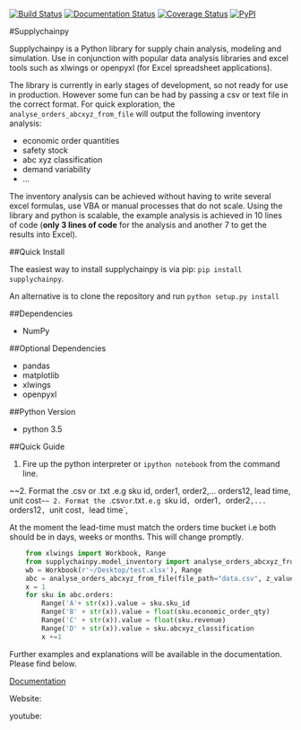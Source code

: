 [![Build Status](https://travis-ci.org/KevinFasusi/supplychainpy.svg?branch=master)](https://travis-ci.org/KevinFasusi/supplychainpy?branch=master)
[![Documentation Status](https://readthedocs.org/projects/supplychainpy/badge/?version=latest)](http://supplychainpy.readthedocs.org/en/latest/?badge=latest)
[![Coverage Status](https://coveralls.io/repos/github/KevinFasusi/supplychainpy/badge.svg?branch=master)](https://coveralls.io/github/KevinFasusi/supplychainpy?branch=master)
[![PyPI](https://img.shields.io/pypi/v/nine.svg)](https://pypi.python.org/pypi?:action=files&name=supplychainpy&version=0.0.1)

#Supplychainpy

Supplychainpy is a Python library for supply chain analysis, modeling and simulation. Use in conjunction with popular
data analysis libraries and excel tools such as xlwings or openpyxl (for Excel spreadsheet applications).

The library is currently in early stages of development, so not ready for use in production. However some fun can be had
by passing a csv or text file in the correct format. For quick exploration, the `analyse_orders_abcxyz_from_file`
will output the following inventory analysis:
- economic order quantities
- safety stock
- abc xyz classification
- demand variability
- ...

The inventory analysis can be achieved without having to write several excel formulas, use VBA or manual processes that
do not scale. Using the library and python is scalable, the example analysis is achieved in 10 lines of code
(**only 3 lines of code** for the analysis and another 7 to get the results into Excel).

##Quick Install

The easiest way to install supplychainpy is via pip: `pip install supplychainpy`.

An alternative is to clone the repository and run `python setup.py install`

##Dependencies

- NumPy

##Optional Dependencies

- pandas
- matplotlib
- xlwings
- openpyxl


##Python Version

- python 3.5

##Quick Guide
1. Fire up the python interpreter or `ipython notebook` from the command line.

~~2. Format the .csv or .txt .e.g sku id, order1, order2,... orders12, lead time, unit cost`~~
2. Format the `.csv` or `.txt`.e.g `sku id`, `order1`, `order2`,... `orders12`, `unit cost`, `lead time`,

At the moment the lead-time must match the orders time bucket i.e both should be in days, weeks or months. This will
change promptly.


```python
	from xlwings import Workbook, Range
    from supplychainpy.model_inventory import analyse_orders_abcxyz_from_file
    wb = Workbook(r'~/Desktop/test.xlsx'), Range
    abc = analyse_orders_abcxyz_from_file(file_path="data.csv", z_value= 1.28, reorder_cost=5000, file_type="csv")
    x = 1
    for sku in abc.orders:
        Range('A'+ str(x)).value = sku.sku_id
        Range('B' + str(x)).value = float(sku.economic_order_qty)
        Range('C' + str(x)).value = float(sku.revenue)
        Range('D' + str(x)).value = sku.abcxyz_classification
        x +=1
```
Further examples and explanations will be available in the documentation. Please find below.


[Documentation](http://supplychainpy.readthedocs.org/)

Website:

youtube:



